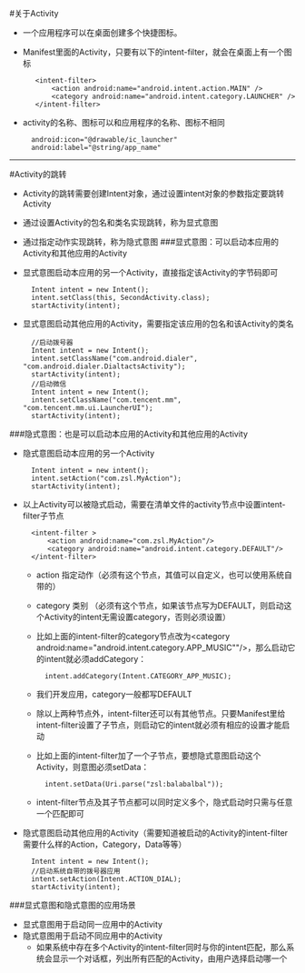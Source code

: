 #关于Activity
* 一个应用程序可以在桌面创建多个快捷图标。
* Manifest里面的Activity，只要有以下的intent-filter，就会在桌面上有一个图标

		 <intent-filter>
             <action android:name="android.intent.action.MAIN" />
             <category android:name="android.intent.category.LAUNCHER" />
         </intent-filter>

* activity的名称、图标可以和应用程序的名称、图标不相同

		android:icon="@drawable/ic_launcher"
        android:label="@string/app_name"

---
#Activity的跳转
* Activity的跳转需要创建Intent对象，通过设置intent对象的参数指定要跳转Activity
* 通过设置Activity的包名和类名实现跳转，称为显式意图
* 通过指定动作实现跳转，称为隐式意图
###显式意图：可以启动本应用的Activity和其他应用的Activity
* 显式意图启动本应用的另一个Activity，直接指定该Activity的字节码即可

		Intent intent = new Intent();
		intent.setClass(this, SecondActivity.class);
    	startActivity(intent);
* 显式意图启动其他应用的Activity，需要指定该应用的包名和该Activity的类名

		//启动拨号器
		Intent intent = new Intent();
		intent.setClassName("com.android.dialer", "com.android.dialer.DialtactsActivity");  
		startActivity(intent);  
		//启动微信  
		Intent intent = new Intent();
		intent.setClassName("com.tencent.mm", "com.tencent.mm.ui.LauncherUI");
		startActivity(intent);  

###隐式意图：也是可以启动本应用的Activity和其他应用的Activity
* 隐式意图启动本应用的另一个Activity
		
		Intent intent = new intent();
		intent.setAction("com.zsl.MyAction");
		startActivity(intent);
* 以上Activity可以被隐式启动，需要在清单文件的activity节点中设置intent-filter子节点

		<intent-filter >
            <action android:name="com.zsl.MyAction"/>
            <category android:name="android.intent.category.DEFAULT"/>
        </intent-filter>
	* action 指定动作（必须有这个节点，其值可以自定义，也可以使用系统自带的）
	* category 类别 （必须有这个节点，如果该节点写为DEFAULT，则启动这个Activity的intent无需设置category，否则必须设置）
	* 比如上面的intent-filter的category节点改为<category android:name="android.intent.category.APP_MUSIC""/>，那么启动它的intent就必须addCategory：
				
			intent.addCategory(Intent.CATEGORY_APP_MUSIC);  
	* 我们开发应用，category一般都写DEFAULT
	* 除以上两种节点外，intent-filter还可以有其他节点。只要Manifest里给intent-filter设置了子节点，则启动它的intent就必须有相应的设置才能启动
	* 比如上面的intent-filter加了一个<data android:scheme="zsl"/>子节点，要想隐式意图启动这个Activity，则意图必须setData：
				
			intent.setData(Uri.parse("zsl:balabalbal"));
	* intent-filter节点及其子节点都可以同时定义多个，隐式启动时只需与任意一个匹配即可
* 隐式意图启动其他应用的Activity（需要知道被启动的Activity的intent-filter需要什么样的Action，Category，Data等等）

		Intent intent = new Intent();
		//启动系统自带的拨号器应用
    	intent.setAction(Intent.ACTION_DIAL);
    	startActivity(intent);


###显式意图和隐式意图的应用场景
* 显式意图用于启动同一应用中的Activity
* 隐式意图用于启动不同应用中的Activity
	* 如果系统中存在多个Activity的intent-filter同时与你的intent匹配，那么系统会显示一个对话框，列出所有匹配的Activity，由用户选择启动哪一个
	
